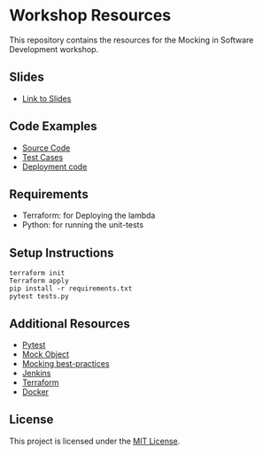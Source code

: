 # Workshop Resources

This repository contains the resources for the Mocking in Software Development workshop.

## Slides

- [Link to Slides](https://docs.google.com/presentation/d/e/2PACX-1vQuRqoUkwFirJ_6nFCGVyGiMrm2aAJm80qsiQNrQgLLarY-7PNs4LUCX2V1DC-fAnl9eSe7_G7gAd34/pub?start=false&loop=false&delayms=3000)

## Code Examples

- [Source Code](lambda_function.py)
- [Test Cases](tests.py)
- [Deployment code](main.tf) 

## Requirements
- Terraform: for Deploying the lambda
- Python: for running the unit-tests

## Setup Instructions
```
terraform init
Terraform apply
pip install -r requirements.txt
pytest tests.py
```

## Additional Resources

- [Pytest](https://docs.pytest.org/en/7.3.x/)
- [Mock Object](https://docs.python.org/3/library/unittest.mock.html)
- [Mocking best-practices](https://www.telerik.com/blogs/mocking-best-practices)
- [Jenkins](https://www.jenkins.io/)
- [Terraform](https://www.terraform.io/)
- [Docker](https://docs.docker.com/get-started/)

## License

This project is licensed under the [MIT License](LICENSE).

